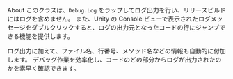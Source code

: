 About
このクラスは、`Debug.Log` をラップしてログ出力を行い、リリースビルドにはログを含めません。
また、Unity の Console ビューで表示されたログメッセージをダブルクリックすると、ログの出力元となったコードの行にジャンプできる機能を提供します。

ログ出力に加えて、ファイル名、行番号、メソッド名などの情報も自動的に付加します。
デバッグ作業を効率化し、コードのどの部分からログが出力されたのかを素早く確認できます。
